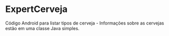 # ExpertCerveja
Código Android para listar tipos de cerveja - Informações sobre as cervejas estão em uma classe Java simples.

